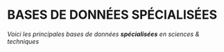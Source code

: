 # BASES DE DONNÉES SPÉCIALISÉES

*Voici les principales bases de données **spécialisées** en sciences & techniques*   


